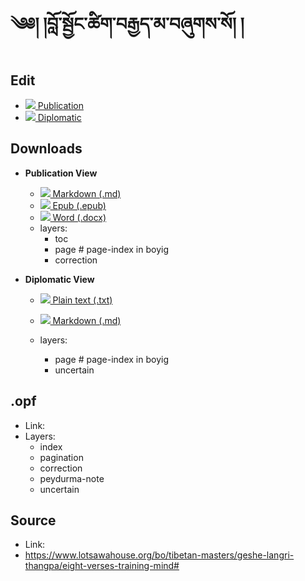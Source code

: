 # ༄༅། །བློ་སྦྱོང་ཚིག་བརྒྱད་མ་བཞུགས་སོ། །

## Edit

- [![](https://img.icons8.com/cute-clipart/24/000000/edit.png) Publication](http://prose.io/#OpenPecha/P000781/)
- [![](https://img.icons8.com/cute-clipart/24/000000/edit.png) Diplomatic](http://prose.io/#OpenPecha/P000781/tree/diplomatic)  

## Downloads

- **Publication View**
    - [![](https://img.icons8.com/cute-clipart/24/000000/markdown.png) Markdown (.md)](link)
    - [![](https://img.icons8.com/cute-clipart/24/000000/epub.png) Epub (.epub)](link)
    - [![](https://img.icons8.com/color/24/000000/microsoft-word-2019.png) Word (.docx)](link)
    - layers:
        - toc
        - page # page-index in boyig
        - correction

- **Diplomatic View**
    - [![](https://img.icons8.com/cute-clipart/24/000000/txt.png) Plain text (.txt)](link)
    - [![](https://img.icons8.com/cute-clipart/24/000000/markdown.png) Markdown (.md)](link)

    - layers:
        - page # page-index in boyig
        - uncertain


## .opf
- Link: 
- Layers:
  - index
  - pagination
  - correction
  - peydurma-note
  - uncertain

## Source 
- Link:
- https://www.lotsawahouse.org/bo/tibetan-masters/geshe-langri-thangpa/eight-verses-training-mind#
